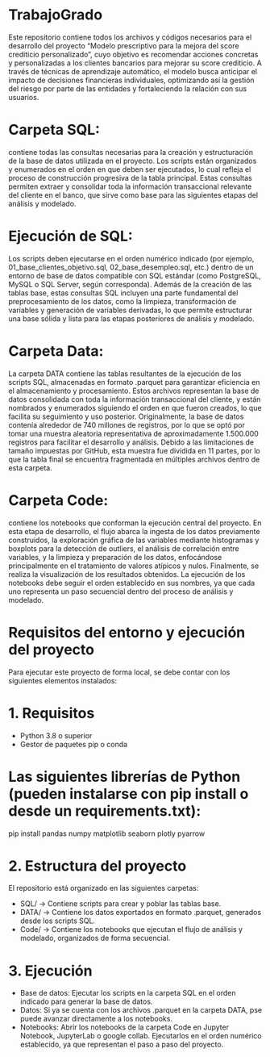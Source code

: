 # TrabajoGrado

Este repositorio contiene todos los archivos y códigos necesarios para el desarrollo del proyecto “Modelo prescriptivo para la mejora del score crediticio personalizado”, cuyo objetivo es recomendar acciones concretas y personalizadas a los clientes bancarios para mejorar su score crediticio. A través de técnicas de aprendizaje automático, el modelo busca anticipar el impacto de decisiones financieras individuales, optimizando así la gestión del riesgo por parte de las entidades y fortaleciendo la relación con sus usuarios.

# Carpeta SQL:
contiene todas las consultas necesarias para la creación y estructuración de la base de datos utilizada en el proyecto. Los scripts están organizados y enumerados en el orden en que deben ser ejecutados, lo cual refleja el proceso de construcción progresiva de la tabla principal. Estas consultas permiten extraer y consolidar toda la información transaccional relevante del cliente en el banco, que sirve como base para las siguientes etapas del análisis y modelado.

# Ejecución de SQL:
Los scripts deben ejecutarse en el orden numérico indicado (por ejemplo, 01_base_clientes_objetivo.sql, 02_base_desempleo.sql, etc.) dentro de un entorno de base de datos compatible con SQL estándar (como PostgreSQL, MySQL o SQL Server, según corresponda). Además de la creación de las tablas base, estas consultas SQL incluyen una parte fundamental del preprocesamiento de los datos, como la limpieza, transformación de variables y generación de variables derivadas, lo que permite estructurar una base sólida y lista para las etapas posteriores de análisis y modelado.

# Carpeta Data:
La carpeta DATA contiene las tablas resultantes de la ejecución de los scripts SQL, almacenadas en formato .parquet para garantizar eficiencia en el almacenamiento y procesamiento. Estos archivos representan la base de datos consolidada con toda la información transaccional del cliente, y están nombrados y enumerados siguiendo el orden en que fueron creados, lo que facilita su seguimiento y uso posterior. Originalmente, la base de datos contenía alrededor de 740 millones de registros, por lo que se optó por tomar una muestra aleatoria representativa de aproximadamente 1.500.000 registros para facilitar el desarrollo y análisis. Debido a las limitaciones de tamaño impuestas por GitHub, esta muestra fue dividida en 11 partes, por lo que la tabla final se encuentra fragmentada en múltiples archivos dentro de esta carpeta.

# Carpeta Code:
contiene los notebooks que conforman la ejecución central del proyecto. En esta etapa de desarrollo, el flujo abarca la ingesta de los datos previamente construidos, la exploración gráfica de las variables mediante histogramas y boxplots para la detección de outliers, el análisis de correlación entre variables, y la limpieza y preparación de los datos, enfocándose principalmente en el tratamiento de valores atípicos y nulos. Finalmente, se realiza la visualización de los resultados obtenidos. La ejecución de los notebooks debe seguir el orden establecido en sus nombres, ya que cada uno representa un paso secuencial dentro del proceso de análisis y modelado.


# Requisitos del entorno y ejecución del proyecto

Para ejecutar este proyecto de forma local, se debe contar con los siguientes elementos instalados:

# 1. Requisitos

- Python 3.8 o superior
- Gestor de paquetes pip o conda

# Las siguientes librerías de Python (pueden instalarse con pip install o desde un requirements.txt):

pip install pandas numpy matplotlib seaborn plotly pyarrow

# 2. Estructura del proyecto

El repositorio está organizado en las siguientes carpetas:
- SQL/ → Contiene scripts para crear y poblar las tablas base.
- DATA/ → Contiene los datos exportados en formato .parquet, generados desde los scripts SQL.
- Code/ → Contiene los notebooks que ejecutan el flujo de análisis y modelado, organizados de forma secuencial.

# 3. Ejecución
- Base de datos: Ejecutar los scripts en la carpeta SQL en el orden indicado para generar la base de datos.
- Datos: Si ya se cuenta con los archivos .parquet en la carpeta DATA, pse puede avanzar directamente a los notebooks.
- Notebooks: Abrir los notebooks de la carpeta Code en Jupyter Notebook, JupyterLab o google collab. Ejecutarlos en el orden numérico establecido, ya que representan el paso a paso del proyecto.

